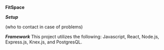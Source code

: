 ****FitSpace****

***Setup***

(who to contact in case of problems)


***Framework***
This project utilizes the following:
 Javascript,
 React,
 Node.js,
 Express.js,
 Knex.js,
 and PostgresQL.

